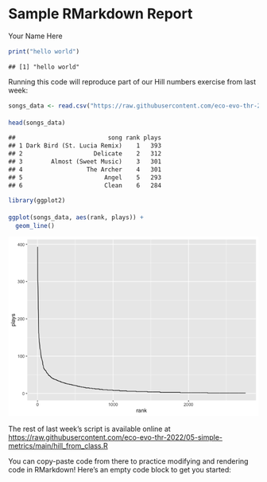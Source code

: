 Sample RMarkdown Report
================
Your Name Here

``` r
print("hello world")
```

    ## [1] "hello world"

Running this code will reproduce part of our Hill numbers exercise from
last week:

``` r
songs_data <- read.csv("https://raw.githubusercontent.com/eco-evo-thr-2022/05-simple-metrics/hill/song_plays.csv")

head(songs_data)
```

    ##                          song rank plays
    ## 1 Dark Bird (St. Lucia Remix)    1   393
    ## 2                    Delicate    2   312
    ## 3        Almost (Sweet Music)    3   301
    ## 4                  The Archer    4   301
    ## 5                       Angel    5   293
    ## 6                       Clean    6   284

``` r
library(ggplot2)

ggplot(songs_data, aes(rank, plays)) +
  geom_line()
```

![](template_Rmarkdown_files/figure-gfm/unnamed-chunk-2-1.png)<!-- -->

The rest of last week’s script is available online at
<https://raw.githubusercontent.com/eco-evo-thr-2022/05-simple-metrics/main/hill_from_class.R>

You can copy-paste code from there to practice modifying and rendering
code in RMarkdown! Here’s an empty code block to get you started:

